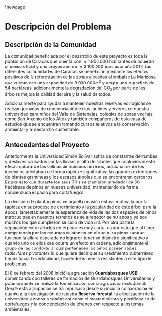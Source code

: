 \newpage

# Descripción del Problema

## Descripción de la Comunidad



La comunidad beneficiada por el desarrollo de este proyecto es toda 
la población de Caracas que cuenta con $\approx 1.900.000$ habitantes
de acuerdo al censo oficial y una proyección de $\approx 2.100.000$ para este
año 2017. Las diferentes comunidades de Caracas se benefician mediante los
efectos positivos de la reforestación de las zonas aledañas al embalse La Mariposa
que cuenta con una capacidad de $8.000.000m^3$ y ocupa una superficie
de 54 hectáreas, adicionalmente la degradación del CO$_2$ por parte de los 
árboles mejora la calidad del aire y la salud de todos.


Adicionalmente para ayudar a mantener nuestras reservas ecológicas se realizan
jornadas de concienciación en los jardines y viveros de nuestra universidad
para niños del Valle de Sartenejas, colegios de zonas vecinas como San Antonio
de los Altos y también compañeros de esta casa de estudios que 
se encuentren tomando cursos relativos a la conservación ambiental y al desarrollo
sustentable.

## Antecedentes del Proyecto

Anteriormente la Universidad Simón Bolívar sufría de constantes derrumbes
y deslaves causados por las lluvias y falta de árboles que contuvieran
este efecto natural de las colinas de nuestros terrenos, adicionalmente
los incendios afectaban de forma rápida y significativa las grandes extensiones
de plantas gramíneas y los escasos árboles que se encontraran cercanos.
Es por ésto que durante los años 70's se plantaron alrededor
de 50 hectáreas de pinos en nuestra universidad, manteniendo de forma concienzuda
espacio para cortafuegos.

La decisión de plantar pinos en aquella ocasión estuvo motivada por la rapidez
en su proceso de crecimiento y la popularidad de éste árbol para la época,
lamentablemente la esperanza de vida de las dos especies de pinos introducidas
en nuestros terrenos es de alrededor de 40 años y ya son muchos los que 
cumplieron su ciclo de vida útil. Por otra parte la separación entre árboles en el pinar
es muy corta, es por esto que al tener competencia por los recursos existentes
en el suelo los pinos aunque tuvieron la altura esperada no lograron tener 
un diámetro significativo y cuando uno de ellos cae ocurre un efecto en cadena,
adicionalmente el grupo de las *coníferas* al cual pertenecen los
pinos poseen raices *radiculares pivotantes* lo que quiere decir que su
crecimiento subterráneo tiende hacia la verticalidad, haciéndolos menos
resistentes a este tipo de problemas.

El 8 de febrero del 2008 inició la agrupación **Guardabosques USB** comenzando
con talleres de formación de Guardabosques Universitarios y poteriormente se
realizó la formalización como agrupación estudiantil. Desde esta agrupación 
se ha impulsado desde su incio la colaboración en cuanto a la investigación
de nuestra **Reserva forestal**, la arbolización de la universidad y zonas 
aledañas así como el mantenimiento y planificación de cortafuegos y la
concienciación de jóvenes con respecto a los temas ambientales.

